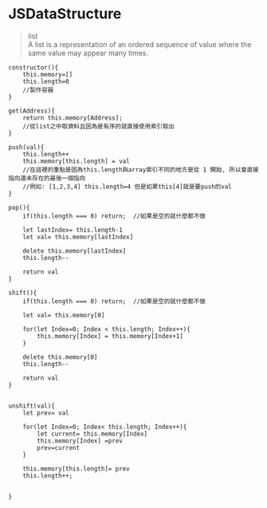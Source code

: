 # JSDataStructure

>list <br/>
>A list is a representation of an ordered sequence of value where the same value may appear many times.

    constructor(){
        this.memory=[]
        this.length=0
        //製作容器
    }

    get(Address){
        return this.memory[Address];
        //從list之中取資料且因為是有序的就直接使用索引取出
    }

    push(val){
        this.length++
        this.memory[this.length] = val
        //在這裡的重點是因為this.length與array索引不同的地方是從 1 開始, 所以會直接指向還未存在的最後一個指向
        //例如: [1,2,3,4] this.length=4 但是如果this[4]就是要push的val
    }

    pop(){
        if(this.length === 0) return;  //如果是空的就什麼都不做

        let lastIndex= this.length-1
        let val= this.memory[lastIndex]

        delete this.memory[lastIndex]
        this.length--

        return val
    }

    shift(){
        if(this.length === 0) return;  //如果是空的就什麼都不做

        let val= this.memory[0]

        for(let Index=0; Index < this.length; Index++){
            this.memory[Index] = this.memory[Index+1]
        }

        delete this.memory[0]
        this.length--

        return val
    }


    unshift(val){
        let prev= val

        for(let Index=0; Index< this.length; Index++){
            let current= this.memory[Index]
            this.memory[Index] =prev
            prev=current
        }

        this.memory[this.length]= prev
        this.length++;


    }

